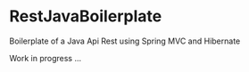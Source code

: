 # RestJavaBoilerplate
Boilerplate of a Java Api Rest using Spring MVC and Hibernate

Work in progress ...
